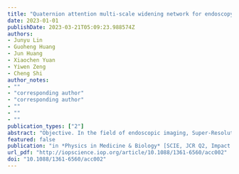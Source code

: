 ```yaml
---
title: "Quaternion attention multi-scale widening network for endoscopy image super-resolution"
date: 2023-01-01
publishDate: 2023-03-21T05:09:23.988574Z
authors: 
- Junyu Lin
- Guoheng Huang
- Jun Huang
- Xiaochen Yuan
- Yiwen Zeng
- Cheng Shi
author_notes:
- ""
- "corresponding author"
- "corresponding author"
- ""
- ""
- ""
publication_types: ["2"]
abstract: "Objective. In the field of endoscopic imaging, Super-Resolution (SR) plays an important role in Manufactured Diagnosis, physicians and machine Automatic Diagnosis. Although many recent studies have been performed, by using deep convolutional neural networks on endoscopic Super-Resolution, most of the methods have large parameters, which limits their practical application. In addition, almost all of these methods treat each channel equally based on the real-valued domain, without considering the difference among the different channels. Our objective is to design a super-resolution model named Quaternion Attention Multi-scale Widening Network (QAMWN) for endoscopy images to address the above problem. Approach. QAMWN contains a stacked Quaternion Attention Multi-Scale Widening Block (QAMWB), that composed of Multi-Scale Feature Widening Aggregation Module (MFWAM) and Quaternion Residual Channel Attention (QRCA). The MFWAM adopts multi-scale architecture with step-wise widening on feature channels for better feature extraction; and in QRCA, quaternion is introduced to construct Residual Channel Attention Mechanism, which obtains adaptively scales features by considering compact cross channel interactions in the hyper-complex domain. Main results. To verify the efficacy of our method, it is performed on two public endoscopic datasets, CVC ClinicDB and Kvasir dataset. The experimental results show that our proposed method can achieve a better trade-off in model size and performance. More importantly, the proposed QAMWN outperforms previous state-of-the-art methods in both metrics and visualization. Significance. We propose a lightweight super-resolution network for endoscopy and achieves better performance with fewer parameters, which helps in clinical diagnosis of endoscopy."
featured: false
publication: "in *Physics in Medicine & Biology* [SCIE, JCR Q2, Impact Factor: 4.174 | Citescore: 6.6]"
url_pdf: "http://iopscience.iop.org/article/10.1088/1361-6560/acc002"
doi: "10.1088/1361-6560/acc002"
---
```


